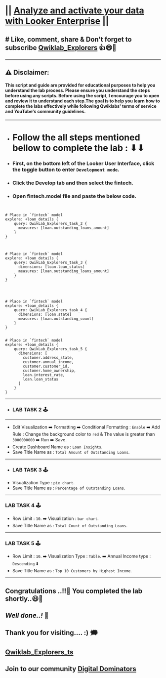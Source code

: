 #  || [Analyze and activate your data with Looker Enterprise](https://www.cloudskillsboost.google/focuses/88314?parent=catalog) || 

## # Like, comment, share & Don't forget to subscribe [Qwiklab_Explorers](https://youtube.com/@titashshil?si=RgamNu1dc9jVIbJN) 👍😄🤝

---
## ⚠️ **Disclaimer:**
#### This script and guide are provided for educational purposes to help you understand the lab process. Please ensure you understand the steps before using any scripts. Before using the script, I encourage you to open and review it to understand each step.The goal is to help you learn how to complete the labs effectively while following Qwiklabs' terms of service and YouTube's community guidelines.
---

- # Follow the all steps mentioned bellow to complete the lab : ⬇⬇

 - ###  First, on the bottom left of the Looker User Interface, click the toggle button to enter `Development mode`.
 - ### Click the Develop tab and then select the fintech.
 - ### Open fintech.model file and paste the below code.
```


# Place in `fintech` model
explore: +loan_details {
    query: QwikLab_Explorers_task_2 {
      measures: [loan.outstanding_loans_amount]
    }
}



# Place in `fintech` model
explore: +loan_details {
    query: QwikLab_Explorers_task_3 {
      dimensions: [loan.loan_status]
      measures: [loan.outstanding_loans_amount]
    }
}




# Place in `fintech` model
explore: +loan_details {
    query: QwikLab_Explorers_task_4 {
      dimensions: [loan.state]
      measures: [loan.outstanding_count]
    }
}


# Place in `fintech` model
explore: +loan_details {
    query: QwikLab_Explorers_task_5 {
      dimensions: [
        customer.address_state,
        customer.annual_income,
        customer.customer_id,
        customer.home_ownership,
        loan.interest_rate,
        loan.loan_status
      ]
    }
}

```
---
- ###  LAB TASK 2 🕹️
---
- Edit Visualization ➡️ Formatting ➡️ Conditional Formatting : `Enable` ➡️ Add Rule : Change the background color to `red`  & The value is greater than `3000000000` ➡️ Run ➡️ Save.
- Create Dashboard Name as :  `Loan Insights`.
- Save Title Name as :  `Total Amount of Outstanding Loans`.

---

- ### LAB TASK 3 🕹️
- Visualization Type : `pie chart`. 
- Save Title Name as :  `Percentage of Outstanding Loans`.

---

### LAB TASK 4 🕹️ 
- Row Limit : `10`. ➡️ Visualization : `bar chart`.
- Save Title Name as :  `Total Count of Outstanding Loans`.

---

### LAB TASK 5 🕹️
- Row Limit : `10`. ➡️ Visualization Type : `Table`. ➡️ Annual Income type : `Descending` ⬇️
- Save Title Name as :  `Top 10 Customers by Highest Income`.

---

## Congratulations ..!!🎉  You completed the lab shortly..😃💯

## *Well done..!* 👏

## Thank you for visiting.... :) 🗯️

## [Qwiklab_Explorers_ts](https://youtube.com/@titashshil?si=RgamNu1dc9jVIbJN)

## Join to our community [Digital Dominators](https://chat.whatsapp.com/J0o1beFGCHfJ8ZHGKjcqkd)

